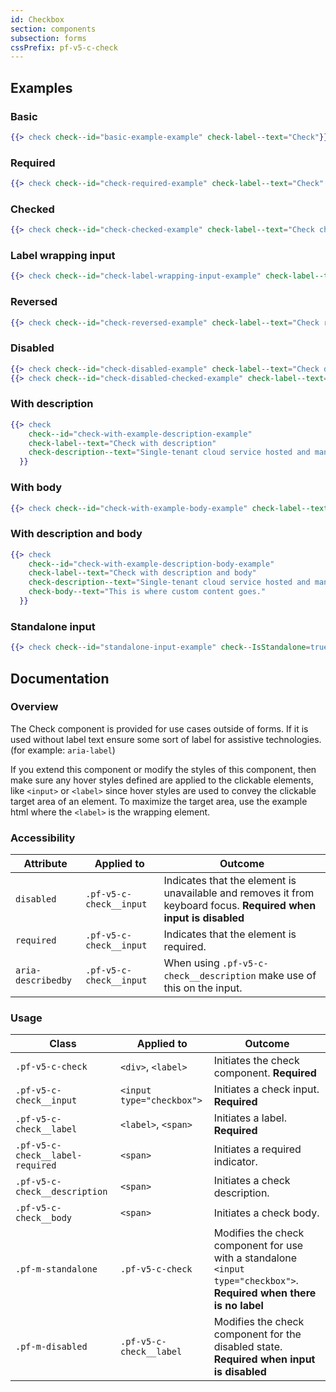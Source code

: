```yaml
---
id: Checkbox
section: components
subsection: forms
cssPrefix: pf-v5-c-check
---
```


## Examples
### Basic
```hbs
{{> check check--id="basic-example-example" check-label--text="Check"}}
```

### Required
```hbs
{{> check check--id="check-required-example" check-label--text="Check" check--IsRequired=true}}
```

### Checked
```hbs
{{> check check--id="check-checked-example" check-label--text="Check checked" check-input--IsChecked=true}}
```

### Label wrapping input
```hbs
{{> check check--id="check-label-wrapping-input-example" check-label--text="Check label wraps input" check--IsLabelWrapped=true}}
```

### Reversed
```hbs
{{> check check--id="check-reversed-example" check-label--text="Check reversed" check--IsReversed=true}}
```

### Disabled
```hbs
{{> check check--id="check-disabled-example" check-label--text="Check disabled" check--IsDisabled=true}}
{{> check check--id="check-disabled-checked-example" check-label--text="Check disabled checked" check--IsDisabled=true check-input--IsChecked=true}}
```

### With description
```hbs
{{> check
    check--id="check-with-example-description-example" 
    check-label--text="Check with description" 
    check-description--text="Single-tenant cloud service hosted and managed by Red Hat that offers high-availability enterprise-grade clusters in a virtual private cloud on AWS od GCP."
  }}
```

### With body
```hbs
{{> check check--id="check-with-example-body-example" check-label--text="Check with body" check-body--text="This is where custom content goes."}}
```

### With description and body
```hbs
{{> check
    check--id="check-with-example-description-body-example"
    check-label--text="Check with description and body"
    check-description--text="Single-tenant cloud service hosted and managed by Red Hat that offers high-availability enterprise-grade clusters in a virtual private cloud on AWS od GCP."
    check-body--text="This is where custom content goes."
  }}
```

### Standalone input
```hbs
{{> check check--id="standalone-input-example" check--IsStandalone=true check--IsLabelWrapped=true}}
```

## Documentation
### Overview
The Check component is provided for use cases outside of forms. If it is used without label text ensure some sort of label for assistive technologies. (for example: `aria-label`)

If you extend this component or modify the styles of this component, then make sure any hover styles defined are applied to the clickable elements, like `<input>` or `<label>` since hover styles are used to convey the clickable target area of an element. To maximize the target area, use the example html where the `<label>` is the wrapping element.

### Accessibility
| Attribute | Applied to | Outcome |
| -- | -- | -- |
| `disabled` | `.pf-v5-c-check__input` | Indicates that the element is unavailable and removes it from keyboard focus. **Required when input is disabled** |
| `required` | `.pf-v5-c-check__input` | Indicates that the element is required. |
| `aria-describedby` | `.pf-v5-c-check__input` |  When using `.pf-v5-c-check__description` make use of this on the input. |

### Usage
| Class | Applied to | Outcome |
| -- | -- | -- |
| `.pf-v5-c-check` | `<div>`, `<label>` |  Initiates the check component. **Required**  |
| `.pf-v5-c-check__input` | `<input type="checkbox">` |  Initiates a check input. **Required**  |
| `.pf-v5-c-check__label` | `<label>`, `<span>` |  Initiates a label. **Required**  |
| `.pf-v5-c-check__label-required` | `<span>` |  Initiates a required indicator. |
| `.pf-v5-c-check__description` | `<span>` |  Initiates a check description. |
| `.pf-v5-c-check__body` | `<span>` |  Initiates a check body. |
| `.pf-m-standalone` | `.pf-v5-c-check` |  Modifies the check component for use with a standalone `<input type="checkbox">`. **Required when there is no label** |
| `.pf-m-disabled` | `.pf-v5-c-check__label` |  Modifies the check component for the disabled state. **Required when input is disabled** |

